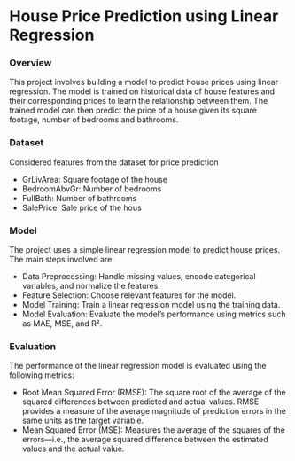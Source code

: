 # House Price Prediction using Linear Regression
### Overview
This project involves building a model to predict house prices using linear regression. The model is trained on historical data of house features and their corresponding prices to learn the relationship between them. The trained model can then predict the price of a house given its square footage, number of bedrooms and bathrooms.

### Dataset
Considered features from the dataset for price prediction
* GrLivArea: Square footage of the house
* BedroomAbvGr: Number of bedrooms
* FullBath: Number of bathrooms
* SalePrice: Sale price of the hous

### Model
The project uses a simple linear regression model to predict house prices. The main steps involved are:
* Data Preprocessing: Handle missing values, encode categorical variables, and normalize the features.
* Feature Selection: Choose relevant features for the model.
* Model Training: Train a linear regression model using the training data.
* Model Evaluation: Evaluate the model’s performance using metrics such as MAE, MSE, and R².

### Evaluation
The performance of the linear regression model is evaluated using the following metrics:
* Root Mean Squared Error (RMSE): The square root of the average of the squared differences between predicted and actual values. RMSE provides a measure of the average magnitude of prediction errors in the same units as the target variable.
* Mean Squared Error (MSE): Measures the average of the squares of the errors—i.e., the average squared difference between the estimated values and the actual value.
